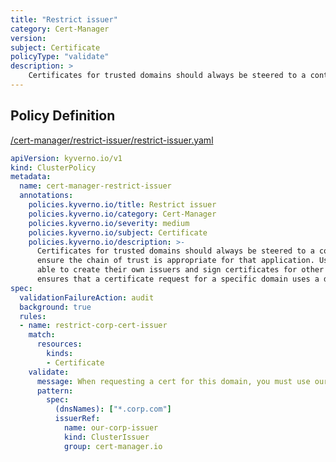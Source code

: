 ```yaml
---
title: "Restrict issuer"
category: Cert-Manager
version: 
subject: Certificate
policyType: "validate"
description: >
    Certificates for trusted domains should always be steered to a controlled issuer to ensure the chain of trust is appropriate for that application. Users may otherwise be able to create their own issuers and sign certificates for other domains. This policy ensures that a certificate request for a specific domain uses a designated ClusterIssuer.
---
```


## Policy Definition
<a href="https://github.com/JimBugwadia/kyverno-policies/raw/fix_annotations//cert-manager/restrict-issuer/restrict-issuer.yaml" target="-blank">/cert-manager/restrict-issuer/restrict-issuer.yaml</a>

```yaml
apiVersion: kyverno.io/v1
kind: ClusterPolicy
metadata:
  name: cert-manager-restrict-issuer
  annotations:
    policies.kyverno.io/title: Restrict issuer
    policies.kyverno.io/category: Cert-Manager
    policies.kyverno.io/severity: medium
    policies.kyverno.io/subject: Certificate
    policies.kyverno.io/description: >-
      Certificates for trusted domains should always be steered to a controlled issuer to
      ensure the chain of trust is appropriate for that application. Users may otherwise be
      able to create their own issuers and sign certificates for other domains. This policy
      ensures that a certificate request for a specific domain uses a designated ClusterIssuer.
spec:
  validationFailureAction: audit
  background: true
  rules:
  - name: restrict-corp-cert-issuer
    match:
      resources:
        kinds:
        - Certificate
    validate:
      message: When requesting a cert for this domain, you must use our corporate issuer.
      pattern:
        spec:
          (dnsNames): ["*.corp.com"]
          issuerRef:
            name: our-corp-issuer
            kind: ClusterIssuer
            group: cert-manager.io
```
